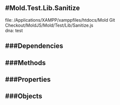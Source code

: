 
#Mold.Test.Lib.Sanitize
---------------------------------------

file: /Applications/XAMPP/xamppfiles/htdocs/Mold Git Checkout/MoldJS/Mold/Test/Lib/Sanitize.js  
dna: test


	




###Dependencies
--------------




   
###Methods
--------------

   
###Properties
-------------

   
###Objects
------------


		

